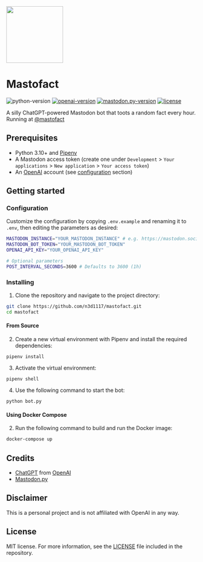 <img src="https://user-images.githubusercontent.com/11541888/225115015-ce860820-9470-406b-bf24-a70b110ec67b.png" width="150" height="150">

# Mastofact
![python-version](https://img.shields.io/badge/python-3.10-blue.svg)
[![openai-version](https://img.shields.io/badge/openai-0.27.0-green.svg)](https://openai.com/)
[![mastodon.py-version](https://img.shields.io/badge/mastodon.py-1.8.0-red.svg)](https://openai.com/)
[![license](https://img.shields.io/badge/License-MIT-brightgreen.svg)](LICENSE)

A silly ChatGPT-powered Mastodon bot that toots a random fact every hour. Running at [@mastofact](https://mastodon.social/@mastofact)

## Prerequisites
- Python 3.10+ and [Pipenv](https://pipenv.readthedocs.io/en/latest/)
- A Mastodon access token (create one under `Development` > `Your applications` > `New application` > `Your access token`)
- An [OpenAI](https://openai.com) account (see [configuration](#configuration) section)

## Getting started

### Configuration
Customize the configuration by copying `.env.example` and renaming it to `.env`, then editing the parameters as desired:
```bash
MASTODON_INSTANCE="YOUR_MASTODON_INSTANCE" # e.g. https://mastodon.social/
MASTODON_BOT_TOKEN="YOUR_MASTODON_BOT_TOKEN"
OPENAI_API_KEY="YOUR_OPENAI_API_KEY"

# Optional parameters
POST_INTERVAL_SECONDS=3600 # Defaults to 3600 (1h)
```

### Installing
1. Clone the repository and navigate to the project directory:

```bash
git clone https://github.com/n3d1117/mastofact.git
cd mastofact
```

#### From Source
2. Create a new virtual environment with Pipenv and install the required dependencies:
```
pipenv install
```

3. Activate the virtual environment:
```
pipenv shell
```

4. Use the following command to start the bot:
```
python bot.py
```

#### Using Docker Compose

2. Run the following command to build and run the Docker image:
```bash
docker-compose up
```

## Credits
- [ChatGPT](https://chat.openai.com/chat) from [OpenAI](https://openai.com)
- [Mastodon.py](https://github.com/halcy/Mastodon.py)

## Disclaimer
This is a personal project and is not affiliated with OpenAI in any way.

## License
MIT license. For more information, see the [LICENSE](LICENSE) file included in the repository.
